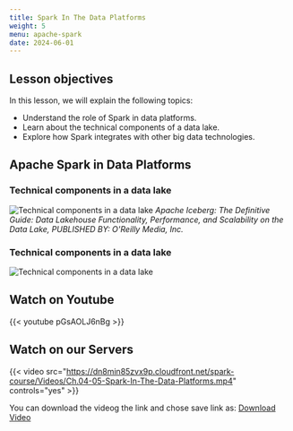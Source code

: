 ```yaml
---
title: Spark In The Data Platforms
weight: 5
menu: apache-spark
date: 2024-06-01
---
```


## Lesson objectives

In this lesson, we will explain the following topics:
- Understand the role of Spark in data platforms.
- Learn about the technical components of a data lake.
- Explore how Spark integrates with other big data technologies.

## Apache Spark in Data Platforms

### Technical components in a data lake

![Technical components in a data lake](../Figures/chapter-04/datalake_table_format.png)
*Apache Iceberg: The Definitive Guide: Data Lakehouse Functionality, Performance, and Scalability on the Data Lake, PUBLISHED BY: O'Reilly Media, Inc.*

### Technical components in a data lake

![Technical components in a data lake](../Figures/chapter-04/DataPlatform.png)

## Watch on Youtube

{{< youtube pGsAOLJ6nBg >}}

## Watch on our Servers

{{< video src="https://dn8min85zvx9p.cloudfront.net/spark-course/Videos/Ch.04-05-Spark-In-The-Data-Platforms.mp4" controls="yes" >}}

You can download the videog the link and chose save link as: [Download Video](https://dn8min85zvx9p.cloudfront.net/spark-course/Videos/Ch.04-05-Spark-In-The-Data-Platforms.mp4)
